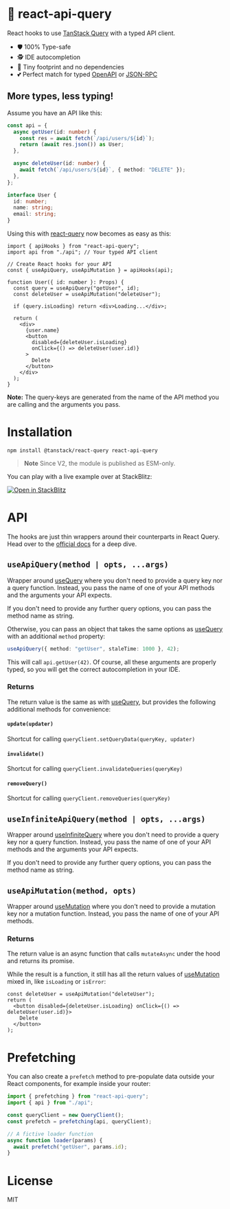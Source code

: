 # 🌸 react-api-query

React hooks to use [TanStack Query](https://tanstack.com/query/latest/docs) with a typed API client.

- 🛡️ 100% Type-safe
- 🕵️ IDE autocompletion
- 🍃 Tiny footprint and no dependencies
- 💕 Perfect match for typed [OpenAPI](https://npmjs.com/package/oazapfts) or [JSON-RPC](https://npmjs.com/package/typed-rpc)

## More types, less typing!

Assume you have an API like this:

```ts
const api = {
  async getUser(id: number) {
    const res = await fetch(`/api/users/${id}`);
    return (await res.json()) as User;
  },

  async deleteUser(id: number) {
    await fetch(`/api/users/${id}`, { method: "DELETE" });
  },
};

interface User {
  id: number;
  name: string;
  email: string;
}
```

Using this with [react-query](https://tanstack.com/query/latest/docs) now becomes as easy as this:

```tsx
import { apiHooks } from "react-api-query";
import api from "./api"; // Your typed API client

// Create React hooks for your API
const { useApiQuery, useApiMutation } = apiHooks(api);

function User({ id: number }: Props) {
  const query = useApiQuery("getUser", id);
  const deleteUser = useApiMutation("deleteUser");

  if (query.isLoading) return <div>Loading...</div>;

  return (
    <div>
      {user.name}
      <button
        disabled={deleteUser.isLoading}
        onClick={() => deleteUser(user.id)}
      >
        Delete
      </button>
    </div>
  );
}
```

**Note:** The query-keys are generated from the name of the API method you are calling and the arguments you pass.

# Installation

```
npm install @tanstack/react-query react-api-query
```

> **Note**
> Since V2, the module is published as ESM-only.

You can play with a live example over at StackBlitz:

[![Open in StackBlitz](https://developer.stackblitz.com/img/open_in_stackblitz.svg)](https://stackblitz.com/edit/typed-rpc-nextjs)

# API

The hooks are just thin wrappers around their counterparts in React Query. Head over to the [official docs](https://tanstack.com/query/latest/docs/react/overview) for a deep dive.

## `useApiQuery(method | opts, ...args)`

Wrapper around [useQuery](https://tanstack.com/query/latest/docs/react/reference/useQuery) where you don't need to provide a query key nor a query function. Instead, you pass the name of one of your API methods and the arguments your API expects.

If you don't need to provide any further query options, you can pass the method name as string.

Otherwise, you can pass an object that takes the same options as [useQuery](https://tanstack.com/query/latest/docs/react/reference/useQuery) with an additional `method` property:

```ts
useApiQuery({ method: "getUser", staleTime: 1000 }, 42);
```

This will call `api.getUser(42)`. Of course, all these arguments are properly typed, so you will get the correct autocompletion in your IDE.

### Returns

The return value is the same as with [useQuery](https://tanstack.com/query/latest/docs/react/reference/useQuery), but provides the following additional methods for convenience:

#### `update(updater)`

Shortcut for calling `queryClient.setQueryData(queryKey, updater)`

#### `invalidate()`

Shortcut for calling `queryClient.invalidateQueries(queryKey)`

#### `removeQuery()`

Shortcut for calling `queryClient.removeQueries(queryKey)`

## `useInfiniteApiQuery(method | opts, ...args)`

Wrapper around [useInfiniteQuery](https://tanstack.com/query/latest/docs/react/reference/useInfiniteQuery) where you don't need to provide a query key nor a query function. Instead, you pass the name of one of your API methods and the arguments your API expects.

If you don't need to provide any further query options, you can pass the method name as string.

## `useApiMutation(method, opts)`

Wrapper around [useMutation](https://tanstack.com/query/latest/docs/react/reference/useMutation) where you don't need to provide a mutation key nor a mutation function. Instead, you pass the name of one of your API methods.

### Returns

The return value is an async function that calls `mutateAsync` under the hood and returns its promise.

While the result is a function, it still has all the return values of [useMutation](https://tanstack.com/query/v4/docs/reference/useMutation) mixed in, like `isLoading` or `isError`:

```tsx
const deleteUser = useApiMutation("deleteUser");
return (
  <button disabled={deleteUser.isLoading} onClick={() => deleteUser(user.id)}>
    Delete
  </button>
);
```

# Prefetching

You can also create a `prefetch` method to pre-populate data outside your React components, for example inside your router:

```ts
import { prefetching } from "react-api-query";
import { api } from "./api";

const queryClient = new QueryClient();
const prefetch = prefetching(api, queryClient);

// A fictive loader function
async function loader(params) {
  await prefetch("getUser", params.id);
}
```

# License

MIT
